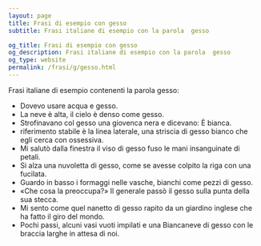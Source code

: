 ```yaml
---
layout: page
title: Frasi di esempio con gesso 
subtitle: Frasi italiane di esempio con la parola  gesso

og_title: Frasi di esempio con gesso 
og_description: Frasi italiane di esempio con la parola  gesso
og_type: website
permalink: /frasi/g/gesso.html
---
```


Frasi italiane di esempio contenenti la parola gesso:


- Dovevo usare acqua e gesso.
- La neve è alta, il cielo è denso come gesso.
- Strofinavano col gesso una giovenca nera e dicevano: È bianca.
- riferimento stabile è la linea laterale, una striscia di gesso bianco che egli cerca con ossessiva.
- Mi salutò dalla finestra il viso di gesso fuso le mani insanguinate di petali.
- Si alza una nuvoletta di gesso, come se avesse colpito la riga con una fucilata.
- Guardo in basso i formaggi nelle vasche, bianchi come pezzi di gesso.
- «Che cosa la preoccupa?» Il generale passò il gesso sulla punta della sua stecca.
- Mi sento come quel nanetto di gesso rapito da un giardino inglese che ha fatto il giro del mondo.
- Pochi passi, alcuni vasi vuoti impilati e una Biancaneve di gesso con le braccia larghe in attesa di noi.
